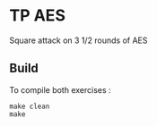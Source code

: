 # TP AES

Square attack on 3 1/2 rounds of AES

## Build ##

To compile both exercises :

    make clean
    make
